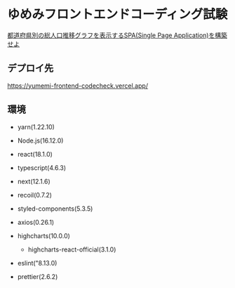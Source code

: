 # ゆめみフロントエンドコーディング試験
[都道府県別の総人口推移グラフを表示するSPA(Single Page Application)を構築せよ](https://notion.yumemi.co.jp/0e9ef27b55704d7882aab55cc86c999d)

## デプロイ先
https://yumemi-frontend-codecheck.vercel.app/

## 環境
- yarn(1.22.10)
- Node.js(16.12.0)  

- react(18.1.0)
- typescript(4.6.3)
- next(12.1.6)
- recoil(0.7.2)  

- styled-components(5.3.5)
- axios(0.26.1)
- highcharts(10.0.0)
    - highcharts-react-official(3.1.0)  

- eslint("8.13.0)
- prettier(2.6.2)
